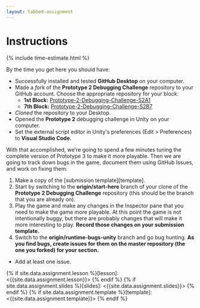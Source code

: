 ```yaml
---
layout: tabbed-assignment
---
```


# Instructions

{% include time-estimate.html %}

By the time you get here you should have:

* Successfully installed and tested **GitHub Desktop** on your computer.
* Made a *fork* of the **Prototype 2 Debugging Challenge** repository to your GitHub account. Choose the appropriate repository for your block:
  - **1st Block:** [Prototype-2-Debugging-Challenge-S2A1](https://github.com/SKHS-GDP2-S2A1-2019-2020/Prototype-2-Debugging-Challenge-S2A1)
  - **7th Block:** [Prototype-2-Debugging-Challenge-S2B7](https://github.com/SKHS-GDP2-S2B7-2019-2020/Prototype-2-Debugging-Challenge-S2B7)
* *Cloned* the repository to your Desktop.
* Opened the **Prototype 2** debugging challenge in Unity on your computer.
* Set the external script editor in Unity's preferences (Edit > Preferences) to **Visual Studio Code**.

With that accomplished, we're going to spend a few minutes tuning the complete version of Prototype 3 to make it more playable. Then we are going to track down bugs in the game, document them using GitHub Issues, and work on fixing them:

1. Make a copy of the [submission template][template].
1. Start by switching to the **origin/start-here** branch of your clone of the **Prototype 2 Debugging Challenge** repository (this should be the branch that you are already on).
1. Play the game and make any changes in the Inspector pane that you need to make the game more playable. At this point the game is not intentionally buggy, but there are probably changes that will make it more interesting to play. **Record those changes on your submission template.**
1. Switch to the **origin/runtime-bugs-unity** branch and go bug hunting. **As you find bugs, create issues for them on the master repository (the one you forked) for your section.**
  - Add at least one issue.

<!-- Don't edit links here, change them in _data/assignment.yml instead. -->

{% if site.data.assignment.lesson   %}[lesson]: <{{site.data.assignment.lesson}}>     {% endif %}
{% if site.data.assignment.slides   %}[slides]:   <{{site.data.assignment.slides}}>   {% endif %}
{% if site.data.assignment.template %}[template]: <{{site.data.assignment.template}}> {% endif %}
